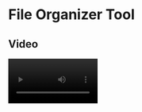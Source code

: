 # File Organizer Tool

## Video

<video src='https://youtu.be/o5sqteQ5rrY' width=180/>

* Find it on [Youtube](https://youtu.be/o5sqteQ5rrY)

## Overview

Have you ever had a messy directory that you always wanted to organize but never got time to? For many Windows users, this would be their default download directory, where you download all kinds of stuff and then never organize it. The File Organizer Tool is a Python script designed to automatically organize files in a specified directory based on their file types. This project aims to simplify file management by categorizing files into different folders like Images, Documents, Videos, and Others.

## Project Details

### Author
- **Name:** [Your Name]
- **GitHub Username:** career-nandish
- **edX Username:** career_nandish
- **CS50 Page:** https://cs50.harvard.edu/python/2022/project/

## Features

- **Automatic Organization:** Automatically organizes files into categorized folders.
- **Customizable Directories:** Specify custom directories for saving organized files.
- **Summary Report:** Provides a summary report of the number of files moved to each category.

## Project Structure

<pre>
project/
│
├── project.py # Main script
├── test_project.py # Test script
├── README.md # Project documentation
├── requirements.txt # List of dependencies
└── test_directory/ # Directory for testing purposes
</pre>

## Usage

### Prerequisites

- Python 3.x
- Required packages listed in `requirements.txt`

### Installation

1. Clone the repository:

```bash
git clone https://github.com/[YourGitHubUsername]/project.git
cd project
```

2. Install the required dependencies:

```bash
pip install -r requirements.txt
```
### Running the Script

To run the script, use the following command:

```bash
python project.py -d DIRECTORY_PATH
```

Replace DIRECTORY_PATH with the path of the directory you want to organize.

### Command-Line Arguments
* --directory or -d: The directory to organize (required).

#### Example
```bash
python project.py --directory "C:\Users\YourUsername\Downloads"
```

### Testing

To run the tests, use the following command:

```bash
pytest test_project.py
```

### Functions in project.py

The tool works by scanning the specified directory and moving files into subdirectories based on their extensions. For example, .jpg and .png files go into the 'Images' folder, .pdf and .txt files go into the 'Documents' folder, and so on. If a file type isn't specified, it goes into the 'Others' folder.


1. `main()`

Parses command-line arguments and initiates the file organization process.

2. `organize_files(directory: str) -> None`

Organizes files in the specified directory into categorized folders.

3. `take_arguments() -> Namespace`

Returns the category of the file based on its extension.

4. `exists_check(directory:str) -> bool`

return True if directory exists else False.

### Functions in test_project.py

I've also implemented several test cases to ensure the tool works as expected. These tests cover scenarios like organizing an empty directory, handling non-existent directories, and ensuring only specified file types are moved. Running these tests with pytest ensures the reliability and robustness of the tool.


1. `setup_module()`

Sets up the testing environment by creating a temporary directory and adding test files.

2. `teardown_module()`

Cleans up the testing environment by removing the temporary directory and its contents.

3. `test_organize_files()`

Tests the organize_files function to ensure files are correctly moved to respective folders.

4. `test_non_existent_directory()`

Tests the behavior when a non-existent directory is provided.

5. `test_empty_directory()`

Tests the behavior when an empty directory is provided.

## Flowchart

<p>
	<img src="./images/flowchart.png" alt="Image" width="450" height="450">
</p>

## Support

If you find this project helpful, please consider giving it a ⭐️!